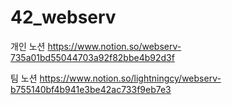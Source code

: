 # 42_webserv

개인 노션 https://www.notion.so/webserv-735a01bd55044703a92f82bbe4b92d3f

팀 노션 https://www.notion.so/lightningcy/webserv-b755140bf4b941e3be42ac733f9eb7e3
